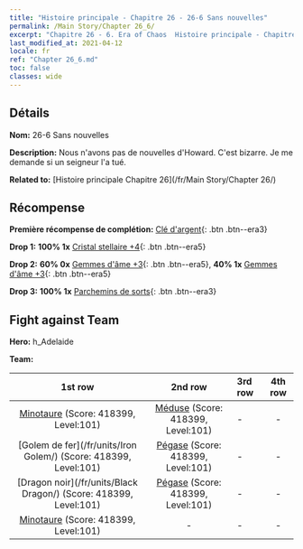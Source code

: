 ```yaml
---
title: "Histoire principale - Chapitre 26 - 26-6 Sans nouvelles"
permalink: /Main Story/Chapter 26_6/
excerpt: "Chapitre 26 - 6. Era of Chaos  Histoire principale - Chapitre 26_6. 26-6 Sans nouvelles"
last_modified_at: 2021-04-12
locale: fr
ref: "Chapter 26_6.md"
toc: false
classes: wide
---
```


## Détails

 **Nom:** 26-6 Sans nouvelles

 **Description:** Nous n'avons pas de nouvelles d'Howard. C'est bizarre. Je me demande si un seigneur l'a tué.

 **Related to:** [Histoire principale Chapitre 26](/fr/Main Story/Chapter 26/)

## Récompense

 **Première récompense de complétion:** [Clé d'argent](/fr/Items/con_693/){: .btn .btn--era3}

 **Drop 1:** **100% 1x** [Cristal stellaire +4](/fr/Items/mat_94/){: .btn .btn--era5}

 **Drop 2:** **60% 0x** [Gemmes d'âme +3](/fr/Items/mat_86/){: .btn .btn--era5}, **40% 1x** [Gemmes d'âme +3](/fr/Items/mat_86/){: .btn .btn--era5}

 **Drop 3:** **100% 1x** [Parchemins de sorts](/fr/Items/con_694/){: .btn .btn--era3}


## Fight against Team
 **Hero:** h_Adelaide

 **Team:**


  | 1st row | 2nd row | 3rd row | 4th row |
  |:----:|:----:|:----|:----:|
  | [Minotaure](/fr/units/Minotaur/) (Score: 418399, Level:101)  | [Méduse](/fr/units/Medusa/) (Score: 418399, Level:101)  | - | - |
  | [Golem de fer](/fr/units/Iron Golem/) (Score: 418399, Level:101)  | [Pégase](/fr/units/Pegasus/) (Score: 418399, Level:101)  | - | - |
  | [Dragon noir](/fr/units/Black Dragon/) (Score: 418399, Level:101)  | [Pégase](/fr/units/Pegasus/) (Score: 418399, Level:101)  | - | - |
  | [Minotaure](/fr/units/Minotaur/) (Score: 418399, Level:101)  | - | - | - |


